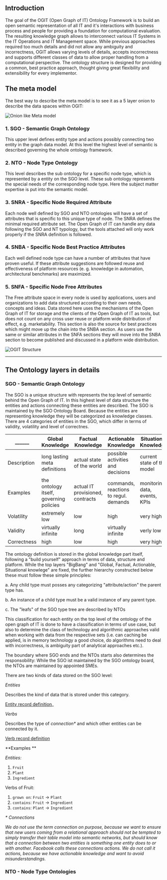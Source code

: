 ## Introduction

The goal of the OGIT (Open Graph of IT) Ontology Framework is to build an open semantic representation of all IT and it's interactions with business process and people for providing a foundation for computational evaluation. The resulting knowledge graph allows to interconnect various IT Systems in the IT Operations and IT Management space. While previous approaches required too much details and did not allow any ambiguity and incorrectness, OGIT allows varying levels of details, accepts incorrectness and supports different classes of data to allow proper handling from a computational perspective. The ontology structure is designed for providing a common, best practice approach, thought giving great flexibility and extensibility for every implementor.  

## The meta model

The best way to describe the meta model is to see it as a 5 layer onion to describe the data spaces within OGIT:

![Onion like Meta model](https://github.com/arago/graphIT-ontology/raw/master/Wiki/imgs/Onion.png)

### 1. SGO - Semantic Graph Ontology

This upper level defines entity type and actions possibly connecting two entity in the graph data model. At this level the highest level of semantic is described governing the whole ontology framework.

### 2. NTO - Node Type Ontology

This level describes the sub ontology for a specific node type, which is represented by a entity on the SGO level. These sub ontology represents the special needs of the corresponding node type. Here the subject matter expertise is put into the semantic model.

### 3. SNRA - Specific Node Required Attribute

Each node well defined by SGO and NTO ontologies will have a set of attributes that is specific to this unique type of node. The SNRA defines the minimal required attribute set. The Open Graph of IT can handle any data following the SGO and NT typology, but the tools attached will only work properly if the SNRA definition is followed.

### 4. SNBA - Specific Node Best Practice Attributes

Each well defined node type can have a number of attributes that have proven useful. If these attribute suggestions are followed reuse and effectiveness of platform resources (e. g. knowledge in automation, architectural benchmarks) are maximized.

### 5. SNFA - Specific Node Free Attributes 

The Free attribute space in every node is used by applications, users and organizations to add data structured according to their own needs, concepts and ideas. Data stored here uses the mechanisms of the Open Graph of IT for storage and the clients of the Open Graph of IT as tools, but does not count on any cross user reuse or platform wide distribution of effect, e.g. marketability. This section is also the source for best practices which might move up the chain into the SNBA section. As users use the same or similar attributes in the SNFA sections they will move into the SNBA section to become published and discussed in a platform wide distribution.

![OGIT Structure](https://github.com/arago/graphIT-ontology/raw/master/Wiki/imgs/OGIT_Structure.png)

***

## The Ontology layers in details

### SGO - Semantic Graph Ontology

The SGO is a unique structure with represents the top level of semantic behind the Open Graph of IT. In this highest level of data structure the entities and actions connecting these entities are described. The SGO is maintained by the SGO Ontology Board. Because the entities are representing knowledge they will be categorized as knowledge classes. There are 4 categories of entities in the SGO, which differ in terms of validity, volatility and level of correctnes.

______ | Global Knowledge | Factual Knowledge | Actionable Knowledge|Situational Knowledge
------ | --------------- | --------------- | --------------- | --------------- | 
Description | long lasting meta definitions | actual state of the world | possible activities and decisions | current state of the model
Examples | the ontology itself, governing policies | actual IT provisioned, contracts | commands, reactions to regul. demands | monitoring data, events, KPIs
Volatility | extremely low | low | high | very high
Validity | virtually infinite | long | virtually infinite | verly low
Correctness | high | low | high | very high

The ontology definition is stored in the global knowledge part itself, following a "build yourself" approach in terms of data, structure and platform. While the top layers "BigBang" and "Global, Factual, Actionable, Situational knowlege" are fixed, the further hierarchy constructed below these must follow these simple principles:

a. Any child type must posses any categorizing "attribute/action" the parent type has.  

b. An instance of a child type must be a valid instance of any parent type.  

c. The "leafs" of the SGO type tree are described by NTOs

This classification for each entity on the top level of the ontology of the open graph of IT is done to have a classification in terms of use case, but also to determine the class of technology and algorithmic approaches valid when working with data from the respective sets (i.e. can caching be applied, is in memory technology a good choice, do algorithms need to deal with incorrectness, is ambiguity part of analytical approaches etc.). 

The boundary where SGO ends and the NTOs starts also determines the responsobility: While the SGO ist maintained by the SGO ontology board, the NTOs are maintained by appointed SMEs.

There are two kinds of data stored on the SGO level:

*Entities*

Describes the kind of data that is stored under this category.

[Entity record definition](https://github.com/arago/graphIT-ontology/wiki/SGO---Entity-Record-Definion)_

*Verbs*

Describes the type of _connection*_ and which other entities can be connected by it. 

[Verb record definition](https://github.com/arago/graphIT-ontology/wiki/SGO---Verb-Record-Definition)

**Examples **

_Entities:_  
1.	`Fruit`  
2.	`Plant`  
3.	`Ingredient`  

Verbs of Fruit:  
1.	`grown on`:     `Fruit` -> `Plant`  
2.	`contains`:   	`Fruit` -> `Ingredient`  
3.	`contains`:	`Plant` -> `Ingredient`  


_*_ _Connections_

_We do not use the term connection on purpose, because we want to ensure that new users coming from a relational approach should not be tempted to simply transfer their table model into semantic networks, but should know that a connection between two entities is something one entity does to or with another. Facebook calls these connections actions. We do not call it actions, because we have actionable knowledge and want to avoid misunderstandings._ 

### NTO - Node Type Ontologies


